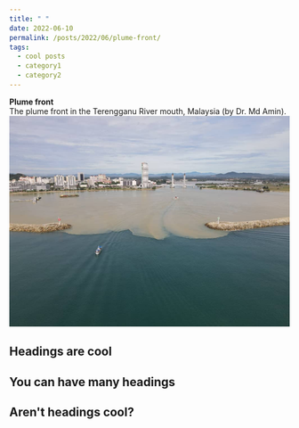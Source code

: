 ```yaml
---
title: " "
date: 2022-06-10
permalink: /posts/2022/06/plume-front/
tags:
  - cool posts
  - category1
  - category2
---
```


**Plume front** <br>The plume front in the Terengganu River mouth, Malaysia (by Dr. Md Amin). <br/><img src='/images/front.png'>  

## Headings are cool

## You can have many headings  
## Aren't headings cool?
